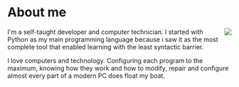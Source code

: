 # About me

<a href="https://iagoalonso.xyz">
  <img align="right" src="https://github-readme-stats.vercel.app/api?username=ibledy&theme=dark&show_icons=true&hide_border=false&count_private=true&hide_rank=true" />
</a>

I'm a self-taught developer and computer technician. I started with Python as my main
programming language because i saw it as the most complete tool that enabled learning
with the least syntactic barrier.

I love computers and technology. Configuring each program to the maximum, knowing how
they work and how to modify, repair and configure almost every part of a modern PC does
float my boat.
